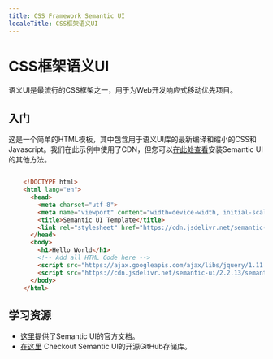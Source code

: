 ```yaml
---
title: CSS Framework Semantic UI
localeTitle: CSS框架语义UI
---
```

# CSS框架语义UI

语义UI是最流行的CSS框架之一，用于为Web开发响应式移动优先项目。

## 入门

这是一个简单的HTML模板，其中包含用于语义UI库的最新编译和缩小的CSS和Javascript。我们在此示例中使用了CDN，但您可以[在此处查看](https://semantic-ui.com/introduction/getting-started.html)安装Semantic UI的其他方法。

```html

    <!DOCTYPE html> 
    <html lang="en"> 
      <head> 
        <meta charset="utf-8"> 
        <meta name="viewport" content="width=device-width, initial-scale=1"> 
        <title>Semantic UI Template</title> 
        <link rel="stylesheet" href="https://cdn.jsdelivr.net/semantic-ui/2.2.13/semantic.min.css"> 
      </head> 
      <body> 
        <h1>Hello World</h1> 
        <!-- Add all HTML Code here --> 
        <script src="https://ajax.googleapis.com/ajax/libs/jquery/1.11.3/jquery.min.js"></script> 
        <script src="https://cdn.jsdelivr.net/semantic-ui/2.2.13/semantic.min.js"></script> 
      </body> 
    </html> 
```

## 学习资源

*   [这里](https://semantic-ui.com/introduction/getting-started.html)提供了Semantic UI的官方文档。
*   [在这里](https://github.com/Semantic-Org/Semantic-UI) Checkout Semantic UI的开源GitHub存储库。
